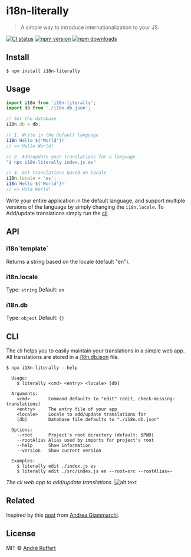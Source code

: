 # i18n-literally

> A simple way to introduce internationalization to your JS.

[![CI status](https://github.com/andreruffert/i18n-literally/workflows/CI/badge.svg)](https://github.com/andreruffert/i18n-literally/actions?workflow=CI)
[![npm version](https://img.shields.io/npm/v/i18n-literally.svg)](https://www.npmjs.com/package/i18n-literally)
[![npm downloads](https://img.shields.io/npm/dm/i18n-literally?logo=npm)](https://www.npmjs.com/package/i18n-literally)

## Install

```
$ npm install i18n-literally
```


## Usage

```js
import i18n from 'i18n-literally';
import db from './i18n.db.json';

// Set the database
i18n.db = db;

// 1. Write in the default language
i18n`Hello ${'World'}!`
// => Hello World!

// 2. Add/update your translations for a language
"$ npx i18n-literally index.js es"

// 3. Get translations based on locale
i18n.locale = 'es';
i18n`Hello ${'World'}!`
// => Hola World!
```

Write your entire application in the default language, and support multiple versions of the language by simply changing the `i18n.locale`. To Add/update translations simply run the [cli](#cli).


## API

### i18n\`template\`

Returns a string based on the locale (default "en").

### i18n.locale

Type: `string`
Default: `en`

### i18n.db

Type: `object`
Default: `{}`


## CLI

The cli helps you to easily maintain your translations in a simple web app.
All translations are stored in a [i18n.db.json](i18n.db.json) file.

```console
$ npx i18n-literally --help

  Usage:
    $ literally <cmd> <entry> <locale> [db]

  Arguments:
    <cmd>       Command defaults to "edit" (edit, check-missing-translations)
    <entry>     The entry file of your app
    <locale>    Locale to add/update translations for
    [db]        Database file defaults to "./i18n.db.json"

  Options:
    --root      Project's root directory (default: $PWD)
    --rootAlias Alias used by imports for project's root
    --help      Show information
    --version   Show current version

  Examples:
    $ literally edit ./index.js es
    $ literally edit ./src/index.js en --root=src --rootAlias=~
```

_The cli web app to add/update translations_.
![alt text](https://user-images.githubusercontent.com/464300/52097192-240d8c80-25ca-11e9-9a97-8a7d3b4626e0.png)


## Related

Inspired by this [post](https://codeburst.io/easy-i18n-in-10-lines-of-javascript-poc-eb9e5444d71e) from [Andrea Giammarchi](https://github.com/WebReflection).


## License

MIT © [André Ruffert](https://andreruffert.com)
